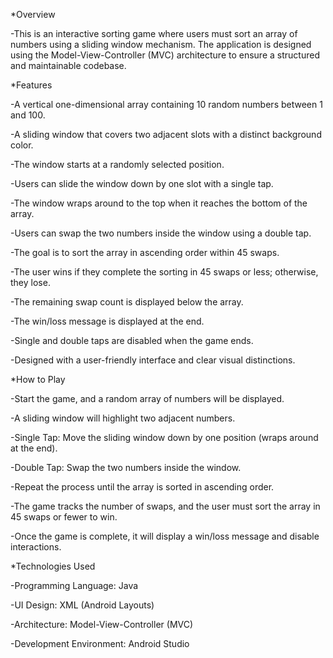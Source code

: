 *Overview

  -This is an interactive sorting game where users must sort an array of numbers using a sliding window mechanism. The application is designed using the Model-View-Controller (MVC) architecture to ensure a structured and maintainable codebase.

*Features

  -A vertical one-dimensional array containing 10 random numbers between 1 and 100.

  -A sliding window that covers two adjacent slots with a distinct background color.

  -The window starts at a randomly selected position.

  -Users can slide the window down by one slot with a single tap.

  -The window wraps around to the top when it reaches the bottom of the array.

  -Users can swap the two numbers inside the window using a double tap.

  -The goal is to sort the array in ascending order within 45 swaps.

  -The user wins if they complete the sorting in 45 swaps or less; otherwise, they lose.

  -The remaining swap count is displayed below the array.

  -The win/loss message is displayed at the end.

  -Single and double taps are disabled when the game ends.

  -Designed with a user-friendly interface and clear visual distinctions.

*How to Play

  -Start the game, and a random array of numbers will be displayed.

  -A sliding window will highlight two adjacent numbers.

  -Single Tap: Move the sliding window down by one position (wraps around at the end).

  -Double Tap: Swap the two numbers inside the window.

  -Repeat the process until the array is sorted in ascending order.

  -The game tracks the number of swaps, and the user must sort the array in 45 swaps or fewer to win.

  -Once the game is complete, it will display a win/loss message and disable interactions.

*Technologies Used

  -Programming Language: Java

  -UI Design: XML (Android Layouts)

  -Architecture: Model-View-Controller (MVC)

  -Development Environment: Android Studio
